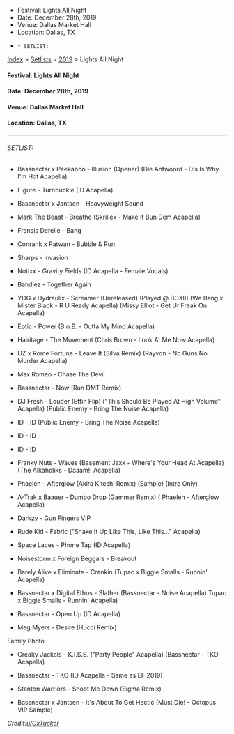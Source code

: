   * Festival: Lights All Night
  * Date: December 28th, 2019
  * Venue: Dallas Market Hall
  * Location: Dallas, TX
  *     * SETLIST:

[Index](https://www.reddit.com/r/bassnectar/wiki/index) >
[Setlists](https://www.reddit.com/r/bassnectar/wiki/interactive/setlists) >
[2019](https://www.reddit.com/r/bassnectar/wiki/interactive/setlists/2019) >
Lights All Night

#### **Festival:** Lights All Night

#### **Date:** December 28th, 2019

#### **Venue:** Dallas Market Hall

#### **Location:** Dallas, TX



* * *

###### SETLIST:

  * Bassnectar x Peekaboo - Illusion (Opener) (Die Antwoord - Dis Is Why I'm Hot Acapella)

  * Figure - Turnbuckle (ID Acapella)

  * Bassnectar x Jantsen - Heavyweight Sound

  * Mark The Beast - Breathe (Skrillex - Make It Bun Dem Acapella)

  * Fransis Derelle - Bang

  * Conrank x Patwan - Bubble & Run

  * Sharps - Invasion

  * Notixx - Gravity Fields (ID Acapella - Female Vocals)

  * Bandlez - Together Again

  * YDG x Hydraulix - Screamer (Unreleased) (Played @ BCXII) (We Bang x Mister Black - R U Ready Acapella) (Missy Elliot - Get Ur Freak On Acapella)

  * Eptic - Power (B.o.B. - Outta My Mind Acapella)

  * Hairitage - The Movement (Chris Brown - Look At Me Now Acapella)

  * UZ x Rome Fortune - Leave It (Silva Remix) (Rayvon - No Guns No Murder Acapella)

  * Max Romeo - Chase The Devil

  * Bassnectar - Now (Run DMT Remix)

  * DJ Fresh - Louder (Effin Flip) ("This Should Be Played At High Volume" Acapella) (Public Enemy - Bring The Noise Acapella)

  * ID - ID (Public Enemy - Bring The Noise Acapella)

  * ID - ID

  * ID - ID

  * Franky Nuts - Waves (Basement Jaxx - Where's Your Head At Acapella) (The Alkaholiks - Daaam!! Acapella)

  * Phaeleh - Afterglow (Akira Kiteshi Remix) (Sample) (Intro Only)

  * A-Trak x Baauer - Dumbo Drop (Gammer Remix) ( Phaeleh - Afterglow Acapella)

  * Darkzy - Gun Fingers VIP

  * Rude Kid - Fabric ("Shake It Up Like This, Like This..." Acapella)

  * Space Laces - Phone Tap (ID Acapella)

  * Noisestorm x Foreign Beggars - Breakout

  * Barely Alive x Eliminate - Crankin (Tupac x Biggie Smalls - Runnin' Acapella)

  * Bassnectar x Digital Ethos - Slather (Bassnectar - Noise Acapella) Tupac x Biggie Smalls - Runnin' Acapella)

  * Bassnectar - Open Up (ID Acapella)

  * Meg Myers - Desire (Hucci Remix)

Family Photo

  * Creaky Jackals - K.I.S.S. ("Party People" Acapella) (Bassnectar - TKO Acapella)

  * Bassnectar - TKO (ID Acapella - Same as EF 2019)

  * Stanton Warriors - Shoot Me Down (Sigma Remix)

  * Bassnectar x Jantsen - It's About To Get Hectic (Must Die! - Octopus VIP Sample)

_Credit:[u/CxTucker](/u/CxTucker)_


